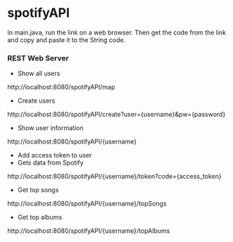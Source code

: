 # spotifyAPI

In main.java, run the link on a web browser. Then get the code from the link and copy and paste it to the String code. 

### REST Web Server

- Show all users

http://localhost:8080/spotifyAPI/map

- Create users

http://localhost:8080/spotifyAPI/create?user={username}&pw={password}

- Show user information

http://localhost:8080/spotifyAPI/{username}

- Add access token to user
- Gets data from Spotify

http://localhost:8080/spotifyAPI/{username}/token?code={access_token}

- Get top songs

http://localhost:8080/spotifyAPI/{username}/topSongs

- Get top albums

http://localhost:8080/spotifyAPI/{username}/topAlbums

